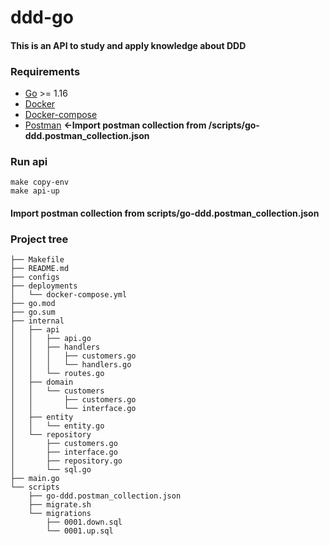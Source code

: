 # ddd-go

#### This is an API to study and apply knowledge about DDD

### Requirements
* [Go](https://golang.org/doc/install) >= 1.16
* [Docker](https://docs.docker.com/get-docker/)
* [Docker-compose](https://docs.docker.com/compose/)
* [Postman](https://www.postman.com/downloads/) <b><-Import postman collection from /scripts/go-ddd.postman_collection.json</b>

### Run api
```
make copy-env
make api-up
```

#### Import postman collection from scripts/go-ddd.postman_collection.json

### Project tree
````
├── Makefile
├── README.md
├── configs
├── deployments
│   └── docker-compose.yml
├── go.mod
├── go.sum
├── internal
│   ├── api
│   │   ├── api.go
│   │   ├── handlers
│   │   │   ├── customers.go
│   │   │   └── handlers.go
│   │   └── routes.go
│   ├── domain
│   │   └── customers
│   │       ├── customers.go
│   │       └── interface.go
│   ├── entity
│   │   └── entity.go
│   └── repository
│       ├── customers.go
│       ├── interface.go
│       ├── repository.go
│       └── sql.go
├── main.go
└── scripts
    ├── go-ddd.postman_collection.json
    ├── migrate.sh
    └── migrations
        ├── 0001.down.sql
        └── 0001.up.sql
````
